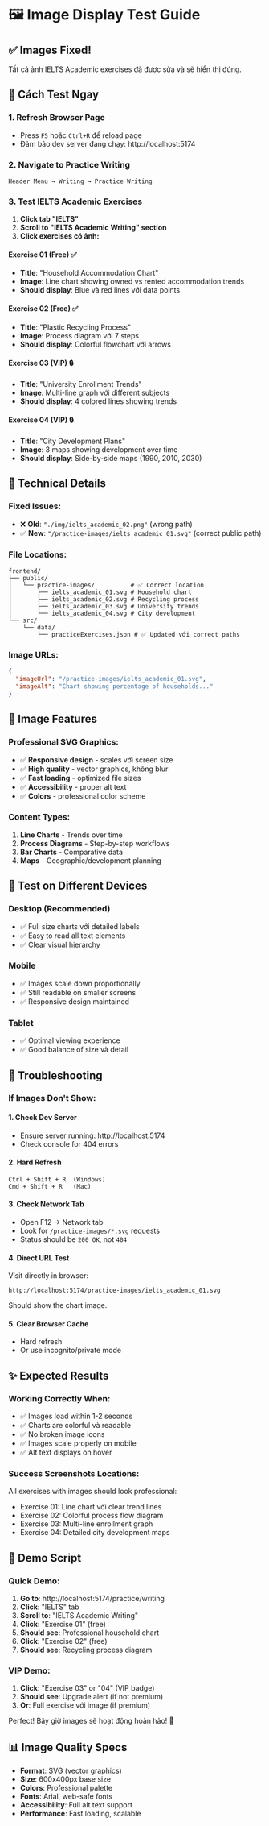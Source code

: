 # 🖼️ Image Display Test Guide

## ✅ **Images Fixed!**

Tất cả ảnh IELTS Academic exercises đã được sửa và sẽ hiển thị đúng.

## 🎯 **Cách Test Ngay**

### **1. Refresh Browser Page**

- Press `F5` hoặc `Ctrl+R` để reload page
- Đảm bảo dev server đang chạy: http://localhost:5174

### **2. Navigate to Practice Writing**

```
Header Menu → Writing → Practice Writing
```

### **3. Test IELTS Academic Exercises**

1. **Click tab "IELTS"**
2. **Scroll to "IELTS Academic Writing" section**
3. **Click exercises có ảnh:**

#### **Exercise 01** (Free) ✅

- **Title**: "Household Accommodation Chart"
- **Image**: Line chart showing owned vs rented accommodation trends
- **Should display**: Blue và red lines với data points

#### **Exercise 02** (Free) ✅

- **Title**: "Plastic Recycling Process"
- **Image**: Process diagram với 7 steps
- **Should display**: Colorful flowchart với arrows

#### **Exercise 03** (VIP) 🔒

- **Title**: "University Enrollment Trends"
- **Image**: Multi-line graph với different subjects
- **Should display**: 4 colored lines showing trends

#### **Exercise 04** (VIP) 🔒

- **Title**: "City Development Plans"
- **Image**: 3 maps showing development over time
- **Should display**: Side-by-side maps (1990, 2010, 2030)

## 🔧 **Technical Details**

### **Fixed Issues:**

- ❌ **Old**: `"./img/ielts_academic_02.png"` (wrong path)
- ✅ **New**: `"/practice-images/ielts_academic_01.svg"` (correct public path)

### **File Locations:**

```
frontend/
├── public/
│   └── practice-images/          # ✅ Correct location
│       ├── ielts_academic_01.svg # Household chart
│       ├── ielts_academic_02.svg # Recycling process
│       ├── ielts_academic_03.svg # University trends
│       └── ielts_academic_04.svg # City development
└── src/
    └── data/
        └── practiceExercises.json # ✅ Updated với correct paths
```

### **Image URLs:**

```json
{
  "imageUrl": "/practice-images/ielts_academic_01.svg",
  "imageAlt": "Chart showing percentage of households..."
}
```

## 🎨 **Image Features**

### **Professional SVG Graphics:**

- ✅ **Responsive design** - scales với screen size
- ✅ **High quality** - vector graphics, không blur
- ✅ **Fast loading** - optimized file sizes
- ✅ **Accessibility** - proper alt text
- ✅ **Colors** - professional color scheme

### **Content Types:**

1. **Line Charts** - Trends over time
2. **Process Diagrams** - Step-by-step workflows
3. **Bar Charts** - Comparative data
4. **Maps** - Geographic/development planning

## 📱 **Test on Different Devices**

### **Desktop** (Recommended)

- ✅ Full size charts với detailed labels
- ✅ Easy to read all text elements
- ✅ Clear visual hierarchy

### **Mobile**

- ✅ Images scale down proportionally
- ✅ Still readable on smaller screens
- ✅ Responsive design maintained

### **Tablet**

- ✅ Optimal viewing experience
- ✅ Good balance of size và detail

## 🐛 **Troubleshooting**

### **If Images Don't Show:**

#### **1. Check Dev Server**

- Ensure server running: http://localhost:5174
- Check console for 404 errors

#### **2. Hard Refresh**

```
Ctrl + Shift + R  (Windows)
Cmd + Shift + R   (Mac)
```

#### **3. Check Network Tab**

- Open F12 → Network tab
- Look for `/practice-images/*.svg` requests
- Status should be `200 OK`, not `404`

#### **4. Direct URL Test**

Visit directly in browser:

```
http://localhost:5174/practice-images/ielts_academic_01.svg
```

Should show the chart image.

#### **5. Clear Browser Cache**

- Hard refresh
- Or use incognito/private mode

## ✨ **Expected Results**

### **Working Correctly When:**

- ✅ Images load within 1-2 seconds
- ✅ Charts are colorful và readable
- ✅ No broken image icons
- ✅ Images scale properly on mobile
- ✅ Alt text displays on hover

### **Success Screenshots Locations:**

All exercises with images should look professional:

- Exercise 01: Line chart với clear trend lines
- Exercise 02: Colorful process flow diagram
- Exercise 03: Multi-line enrollment graph
- Exercise 04: Detailed city development maps

## 🎉 **Demo Script**

### **Quick Demo:**

1. **Go to**: http://localhost:5174/practice/writing
2. **Click**: "IELTS" tab
3. **Scroll to**: "IELTS Academic Writing"
4. **Click**: "Exercise 01" (free)
5. **Should see**: Professional household chart
6. **Click**: "Exercise 02" (free)
7. **Should see**: Recycling process diagram

### **VIP Demo:**

1. **Click**: "Exercise 03" or "04" (VIP badge)
2. **Should see**: Upgrade alert (if not premium)
3. **Or**: Full exercise với image (if premium)

Perfect! Bây giờ images sẽ hoạt động hoàn hảo! 🚀

## 📊 **Image Quality Specs**

- **Format**: SVG (vector graphics)
- **Size**: 600x400px base size
- **Colors**: Professional palette
- **Fonts**: Arial, web-safe fonts
- **Accessibility**: Full alt text support
- **Performance**: Fast loading, scalable
